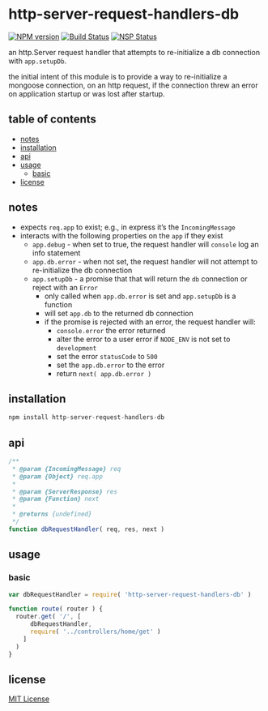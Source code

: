 # http-server-request-handlers-db
[![NPM version][npm-image]][npm-url] [![Build Status][travis-image]][travis-url] [![NSP Status][nsp-image]][nsp-url]

an http.Server request handler that attempts to re-initialize a db connection with `app.setupDb`.

the initial intent of this module is to provide a way to re-initialize a mongoose connection, on an http request, if the connection threw an error on application startup or was lost after startup.

## table of contents
* [notes](#notes)
* [installation](#installation)
* [api](#api)
* [usage](#usage)
    * [basic](#basic)
* [license](#license)

## notes
* expects `req.app` to exist; e.g., in express it’s the `IncomingMessage`
* interacts with the following properties on the `app` if they exist
    * `app.debug` - when set to true, the request handler will `console` log an info statement
    * `app.db.error` - when not set, the request handler will not attempt to re-initialize the db connection
    * `app.setupDb` - a promise that that will return the `db` connection or reject with an `Error`
        * only called when `app.db.error` is set and `app.setupDb` is a function
        * will set `app.db` to the returned db connection
        * if the promise is rejected with an error, the request handler will:
            * `console.error` the error returned
            * alter the error to a user error if `NODE_ENV` is not set to `development`
            * set the error `statusCode` to `500`
            * set the `app.db.error` to the error
            * return `next( app.db.error )`

## installation
```javascript
npm install http-server-request-handlers-db
```

## api
```javascript
/**
 * @param {IncomingMessage} req
 * @param {Object} req.app
 *
 * @param {ServerResponse} res
 * @param {Function} next
 *
 * @returns {undefined}
 */
function dbRequestHandler( req, res, next )
```

## usage
### basic
```javascript
var dbRequestHandler = require( 'http-server-request-handlers-db' )

function route( router ) {
  router.get( '/', [
      dbRequestHandler,
      require( '../controllers/home/get' )
    ]
  )
}
```

## license
[MIT License][mit-license]

[mit-license]: https://raw.githubusercontent.com/http-server-request-handlers/db/master/license.txt
[npm-image]: https://img.shields.io/npm/v/http-server-request-handlers-db.svg
[npm-url]: https://www.npmjs.com/package/http-server-request-handlers-db
[nsp-image]: https://nodesecurity.io/orgs/http-server-request-handlers/projects/0b141b84-67d6-4648-9b96-44ac8836f26c/badge
[nsp-url]: https://nodesecurity.io/orgs/http-server-request-handlers/projects/0b141b84-67d6-4648-9b96-44ac8836f26c
[travis-image]: https://travis-ci.org/http-server-request-handlers/db.svg?branch=master
[travis-url]: https://travis-ci.org/http-server-request-handlers/db

